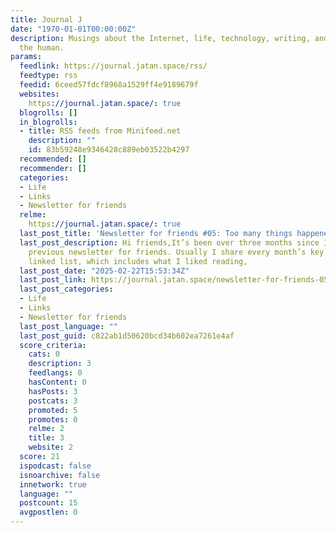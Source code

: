 ```yaml
---
title: Journal J
date: "1970-01-01T00:00:00Z"
description: Musings about the Internet, life, technology, writing, and more by Jatan
  the human.
params:
  feedlink: https://journal.jatan.space/rss/
  feedtype: rss
  feedid: 6ceed57fdcf8968a1529ff4e9189679f
  websites:
    https://journal.jatan.space/: true
  blogrolls: []
  in_blogrolls:
  - title: RSS feeds from Minifeed.net
    description: ""
    id: 83b59248e9346428c889eb03522b4297
  recommended: []
  recommender: []
  categories:
  - Life
  - Links
  - Newsletter for friends
  relme:
    https://journal.jatan.space/: true
  last_post_title: 'Newsletter for friends #05: Too many things happened lately'
  last_post_description: Hi friends,It’s been over three months since I sent out the
    previous newsletter for friends. Usually I share every month’s key things as a
    linked list, which includes what I liked reading,
  last_post_date: "2025-02-22T15:53:34Z"
  last_post_link: https://journal.jatan.space/newsletter-for-friends-05/
  last_post_categories:
  - Life
  - Links
  - Newsletter for friends
  last_post_language: ""
  last_post_guid: c822ab1d50620bcd34b602ea7261e4af
  score_criteria:
    cats: 0
    description: 3
    feedlangs: 0
    hasContent: 0
    hasPosts: 3
    postcats: 3
    promoted: 5
    promotes: 0
    relme: 2
    title: 3
    website: 2
  score: 21
  ispodcast: false
  isnoarchive: false
  innetwork: true
  language: ""
  postcount: 15
  avgpostlen: 0
---
```

